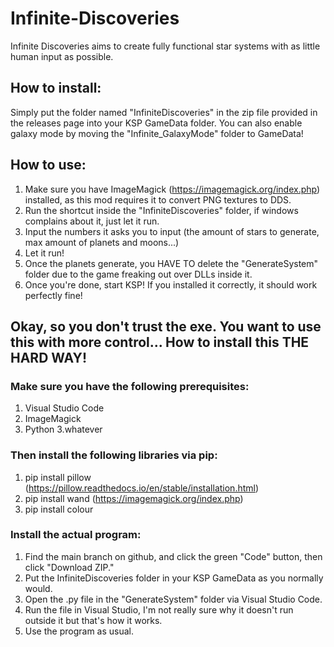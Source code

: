 # Infinite-Discoveries
Infinite Discoveries aims to create fully functional star systems with as little human input as possible.

## How to install:
Simply put the folder named "InfiniteDiscoveries" in the zip file provided in the releases page into your KSP GameData folder.
You can also enable galaxy mode by moving the "Infinite_GalaxyMode" folder to GameData!

## How to use:
1. Make sure you have ImageMagick (https://imagemagick.org/index.php) installed, as this mod requires it to convert PNG textures to DDS.
2. Run the shortcut inside the "InfiniteDiscoveries" folder, if windows complains about it, just let it run.
3. Input the numbers it asks you to input (the amount of stars to generate, max amount of planets and moons...)
3. Let it run!
4. Once the planets generate, you HAVE TO delete the "GenerateSystem" folder due to the game freaking out over DLLs inside it.
5. Once you're done, start KSP! If you installed it correctly, it should work perfectly fine!


## Okay, so you don't trust the exe. You want to use this with more control... How to install this THE HARD WAY!

### Make sure you have the following prerequisites:
1. Visual Studio Code
2. ImageMagick
3. Python 3.whatever

### Then install the following libraries via pip:
1. pip install pillow (https://pillow.readthedocs.io/en/stable/installation.html)
2. pip install wand (https://imagemagick.org/index.php)
3. pip install colour

### Install the actual program:
1. Find the main branch on github, and click the green "Code" button, then click "Download ZIP."
2. Put the InfiniteDiscoveries folder in your KSP GameData as you normally would.
3. Open the .py file in the "GenerateSystem" folder via Visual Studio Code.
4. Run the file in Visual Studio, I'm not really sure why it doesn't run outside it but that's how it works.
5. Use the program as usual.
